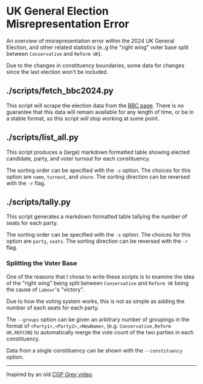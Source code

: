 # UK General Election Misrepresentation Error

An overview of misrepresentation error within the 2024 UK General Election, and
other related statistics (e..g the "right wing" voter base split between
`Conservative` and `Reform UK`).

Due to the changes in constituency boundaries, some data for changes since the
last election won't be included.

## ./scripts/fetch_bbc2024.py

This script will scrape the election data from the [BBC page][]. There is no
guarantee that this data will remain available for any length of time, or be
in a stable format, so this script _will_ stop working at some point.

## ./scripts/list_all.py

This script produces a (large) markdown formatted table showing elected
candidate, party, and voter turnout for each constituency.

The sorting order can be specified with the `-s` option. The choices for this
option are `name`, `turnout`, and `share`. The sorting direction can be
reversed with the `-r` flag.

## ./scripts/tally.py

This script generates a markdown formatted table tallying the number of seats
for each party.

The sorting order can be specified with the `-s` option. The choices for this
option are `party`, `seats`. The sorting direction can be reversed with the
`-r` flag.

### Splitting the Voter Base

One of the reasons that I chose to write these scripts is to examine the idea
of the "right wing" being split between `Conservative` and `Reform UK` being
the cause of `Labour`'s "victory".

Due to how the voting system works, this is not as simple as adding the number
of each seats for each party.

The `--groups` option can be given an arbitrary number of groupings in the
format of `<Party1>,<Party2>,<NewName>`, (e.g. `Conservative,Reform UK,REFCON`)
to automatically merge the vote count of the two parties in each constituency.

Data from a single constituency can be shown with the `--constituency` option.

---

Inspired by an old [CGP Grey video][].

[BBC page]: <https://www.bbc.co.uk/news/election/2024/uk/constituencies>
[CGP Grey video]: <https://www.youtube.com/watch?v=r9rGX91rq5I>
